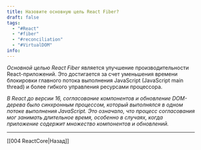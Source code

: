 ```yaml
---
title: Назовите основную цель React Fiber?
draft: false
tags:
  - "#React"
  - "#fiber"
  - "#reconciliation"
  - "#VirtualDOM"
info:
---
```

_Основной целью React Fiber_ является улучшение производительности React-приложений. Это достигается за счет уменьшения времени блокировки главного потока выполнения JavaScript (JavaScript main thread) и более гибкого управления ресурсами процессора.

_В React до версии 16, согласование компонентов и обновление DOM-дерева было синхронным процессом, который выполнялся в одном потоке выполнения JavaScript. Это означало, что процесс согласования мог занимать длительное время, особенно в случаях, когда приложение содержит множество компонентов и обновлений._

---

[[004 ReactCore|Назад]]